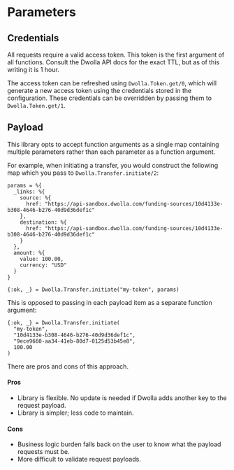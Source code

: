 # Parameters

## Credentials

All requests require a valid access token. This token is the first argument of
all functions. Consult the Dwolla API docs for the exact TTL, but as of this writing
it is 1 hour.

The access token can be refreshed using `Dwolla.Token.get/0`, which
will generate a new access token using the credentials stored in the configuration.
These credentials can be overridden by passing them to `Dwolla.Token.get/1`.

## Payload

This library opts to accept function arguments as a single map containing multiple parameters
rather than each parameter as a function argument.

For example, when initiating a transfer, you would construct the following
map which you pass to `Dwolla.Transfer.initiate/2`:
```
params = %{
  _links: %{
    source: %{
      href: "https://api-sandbox.dwolla.com/funding-sources/10d4133e-b308-4646-b276-40d9d36def1c"
    },
    destination: %{
      href: "https://api-sandbox.dwolla.com/funding-sources/10d4133e-b308-4646-b276-40d9d36def1c"
    }
  },
  amount: %{
    value: 100.00,
    currency: "USD"
  }
}

{:ok, _} = Dwolla.Transfer.initiate("my-token", params)
```

This is opposed to passing in each payload item as a separate function argument:
```
{:ok, _} = Dwolla.Transfer.initiate(
  "my-token",
  "10d4133e-b308-4646-b276-40d9d36def1c",
  "9ece9660-aa34-41eb-80d7-0125d53b45e8",
  100.00
)
```

There are pros and cons of this approach.

#### Pros

- Library is flexible. No update is needed if Dwolla adds another key to the request
payload.
- Library is simpler; less code to maintain.

#### Cons

- Business logic burden falls back on the user to know what the payload requests must be.
- More difficult to validate request payloads.
